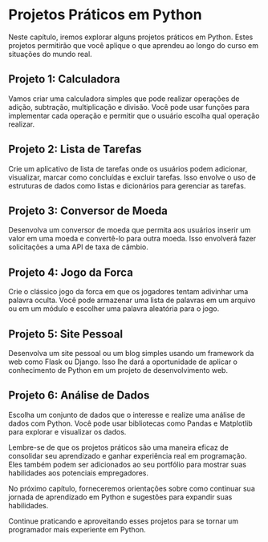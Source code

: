 # Projetos Práticos em Python

Neste capítulo, iremos explorar alguns projetos práticos em Python. Estes projetos permitirão que você aplique o que aprendeu ao longo do curso em situações do mundo real.

## Projeto 1: Calculadora

Vamos criar uma calculadora simples que pode realizar operações de adição, subtração, multiplicação e divisão. Você pode usar funções para implementar cada operação e permitir que o usuário escolha qual operação realizar.

## Projeto 2: Lista de Tarefas

Crie um aplicativo de lista de tarefas onde os usuários podem adicionar, visualizar, marcar como concluídas e excluir tarefas. Isso envolve o uso de estruturas de dados como listas e dicionários para gerenciar as tarefas.

## Projeto 3: Conversor de Moeda

Desenvolva um conversor de moeda que permita aos usuários inserir um valor em uma moeda e convertê-lo para outra moeda. Isso envolverá fazer solicitações a uma API de taxa de câmbio.

## Projeto 4: Jogo da Forca

Crie o clássico jogo da forca em que os jogadores tentam adivinhar uma palavra oculta. Você pode armazenar uma lista de palavras em um arquivo ou em um módulo e escolher uma palavra aleatória para o jogo.

## Projeto 5: Site Pessoal

Desenvolva um site pessoal ou um blog simples usando um framework da web como Flask ou Django. Isso lhe dará a oportunidade de aplicar o conhecimento de Python em um projeto de desenvolvimento web.

## Projeto 6: Análise de Dados

Escolha um conjunto de dados que o interesse e realize uma análise de dados com Python. Você pode usar bibliotecas como Pandas e Matplotlib para explorar e visualizar os dados.

Lembre-se de que os projetos práticos são uma maneira eficaz de consolidar seu aprendizado e ganhar experiência real em programação. Eles também podem ser adicionados ao seu portfólio para mostrar suas habilidades aos potenciais empregadores.

No próximo capítulo, forneceremos orientações sobre como continuar sua jornada de aprendizado em Python e sugestões para expandir suas habilidades.

Continue praticando e aproveitando esses projetos para se tornar um programador mais experiente em Python.
